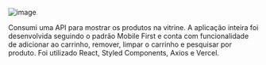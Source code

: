 ![image](https://user-images.githubusercontent.com/40778394/189754377-f4432cbc-20fe-4501-99be-5b94450f815c.png)

Consumi uma API para mostrar os produtos na vitrine. A aplicação inteira foi desenvolvida seguindo o padrão Mobile First e conta com funcionalidade de adicionar ao carrinho, remover, limpar o carrinho e pesquisar por produto. Foi utilizado React, Styled Components, Axios e Vercel.
